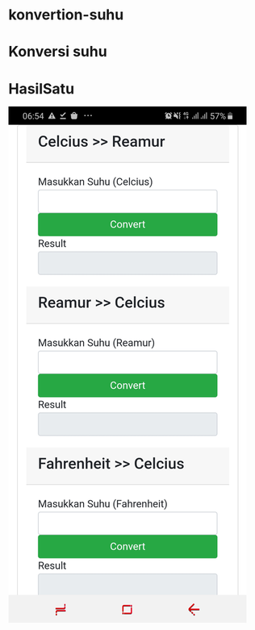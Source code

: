 # konvertion-suhu
# Konversi suhu
# HasilSatu
![AltText](https://github.com/Fatan169/konvertion-suhu/blob/master/Screenshot_20200225-065411_KonversiSuhu.jpg "Hasil Satu")
